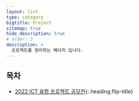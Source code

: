 ```yaml
---
layout: list
type: category
bigtitle: Project
sitemap: true
hide_description: true
# order: 3
description: >
  프로젝트를 정리하는 페이지 입니다.
---
```


<!-- # Study -->

## 목차

- [2022 ICT 융합 프로젝트 공모전]{:.heading.flip-title}

[2022 ICT 융합 프로젝트 공모전]: /2022-ict/
[2021 ICT 융합 프로젝트 공모전]: /2021-ㅑㅊㅅ
